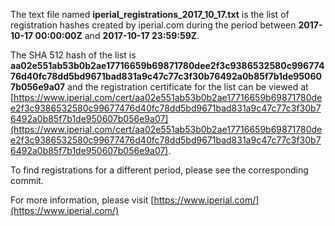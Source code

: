 The text file named **iperial_registrations_2017_10_17.txt** is the list of registration hashes created by iperial.com during the period between **2017-10-17 00:00:00Z** and **2017-10-17 23:59:59Z**.

The SHA 512 hash of the list is **aa02e551ab53b0b2ae17716659b69871780dee2f3c9386532580c99677476d40fc78dd5bd9671bad831a9c47c77c3f30b76492a0b85f7b1de950607b056e9a07** and the registration certificate for the list can be viewed at [https://www.iperial.com/cert/aa02e551ab53b0b2ae17716659b69871780dee2f3c9386532580c99677476d40fc78dd5bd9671bad831a9c47c77c3f30b76492a0b85f7b1de950607b056e9a07](https://www.iperial.com/cert/aa02e551ab53b0b2ae17716659b69871780dee2f3c9386532580c99677476d40fc78dd5bd9671bad831a9c47c77c3f30b76492a0b85f7b1de950607b056e9a07).

To find registrations for a different period, please see the corresponding commit.

For more information, please visit [https://www.iperial.com/](https://www.iperial.com/)
